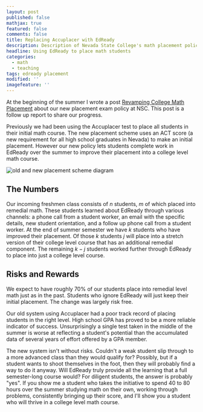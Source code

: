 ```yaml
---
layout: post
published: false
mathjax: true
featured: false
comments: false
title: Replacing Accuplacer with EdReady
description: Description of Nevada State College's math placement policy
headline: Using EdReady to place math students
categories:
  - math
  - teaching
tags: edready placement
modified: ''
imagefeature: ''
---
```

At the beginning of the summer I wrote a post [Revamping College Math Placement](https://sergeballif.github.io/math/teaching/revamping-college-math-placement) about our new placement exam policy at NSC. This post is a follow up report to share our progress.

Previously we had been using the Accuplacer test to place all students in their initial math course.  The new placement scheme uses an ACT score (a new requirement for all high school graduates in Nevada) to make an initial placement. However our new policy lets students complete work in EdReady over the summer to improve their placement into a college level math course.

![old and new placement scheme diagram]({{site.baseurl}}/images/NewPlacement.png)

## The Numbers

Our incoming freshmen class consists of $n$ students, $m$ of which placed into remedial math. These students learned about EdReady through various channels: a phone call from a student worker, an email with the specific details, new student orientation, and a follow up phone call from a student worker. At the end of summer semester we have $k$ students who have improved their placement. Of those $k$ students $j$ will place into a stretch version of their college level course that has an additional remedial component. The remaining $k-j$ students worked further through EdReady to place into just a college level course.

## Risks and Rewards
We expect to have roughly 70% of our students place into remedial level math just as in the past. Students who ignore EdReady will just keep their initial placement. The change was largely risk free. 

Our old system using Accuplacer had a poor track record of placing students in the right level. High school GPA has proved to be a more reliable indicator of success. Unsurprisingly a single test taken in the middle of the summer is worse at reflecting a student's potential than the accumulated data of several years of effort offered by a GPA member. 

The new system isn't without risks. Couldn't a weak student slip through to a more advanced class than they would qualify for? Possibly, but if a student wants to shoot themselves in the foot, then they will probably find a way to do it anyway. Will EdReady truly provide all the learning that a full semester-long course would? For diligent students, the answer is probably "yes". If you show me a student who takes the initiative to spend 40 to 80 hours over the summer studying math on their own, working through problems, consistently bringing up their score, and I'll show you a student who will thrive in a college level math course.